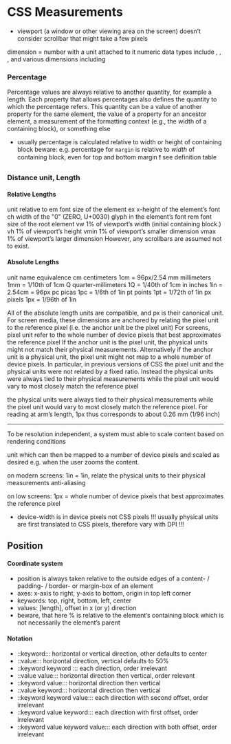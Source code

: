 <!-- ToDo: incorporate, then delete -->

# CSS Measurements

- viewport (a window or other viewing area on the screen)
	doesn’t consider scrollbar that might take a few pixels

dimension = number with a unit attached to it
numeric data types include <integer>, <number>, <percentage>, and various dimensions including 


### Percentage

Percentage values are always relative to another quantity, for example a length. Each property that allows percentages also defines the quantity to which the percentage refers. This quantity can be a value of another property for the same element, the value of a property for an ancestor element, a measurement of the formatting context (e.g., the width of a containing block), or something else

- usually percentage is calculated relative to width or height of containing block
beware: e.g. percentage for `margin` is relative to _width_ of containing block, even for top and bottom margin ❗️
see definition table


### Distance unit, Length

#### Relative Lengths

unit	relative to
em	font size of the element
ex	x-height of the element’s font
ch	width of the "0" (ZERO, U+0030) glyph in the element’s font
rem	font size of the root element
vw	1% of viewport’s width (initial containing block.)
vh	1% of viewport’s height
vmin	1% of viewport’s smaller dimension
vmax	1% of viewport’s larger dimension
However, any scrollbars are assumed not to exist.

#### Absolute Lengths

unit	name	equivalence
cm	centimeters	1cm = 96px/2.54
mm	millimeters	1mm = 1/10th of 1cm
Q	quarter-millimeters	1Q = 1/40th of 1cm
in	inches	1in = 2.54cm = 96px
pc	picas	1pc = 1/6th of 1in
pt	points	1pt = 1/72th of 1in
px	pixels	1px = 1/96th of 1in


All of the absolute length units are compatible, and px is their canonical unit.
For screen media, these dimensions are anchored by relating the pixel unit to the reference pixel (i.e. the anchor unit be the pixel unit)
For screens, pixel unit refer to the whole number of device pixels that best approximates the reference pixel
If the anchor unit is the pixel unit, the physical units might not match their physical measurements. Alternatively if the anchor unit is a physical unit, the pixel unit might not map to a whole number of device pixels.
In particular, in previous versions of CSS the pixel unit and the physical units were not related by a fixed ratio. Instead the physical units were always tied to their physical measurements while the pixel unit would vary to most closely match the reference pixel

the physical units were always tied to their physical measurements while the pixel unit would vary to most closely match the reference pixel. For reading at arm’s length, 1px thus corresponds to about 0.26 mm (1/96 inch)

-----

To be resolution independent, a system must able to scale content based on rendering conditions

unit which can then be mapped to a number of device pixels and scaled as desired e.g. when the user zooms the content.

on modern screens: 1in = 1in, relate the physical units to their physical measurements
anti-aliasing

on low screens: 1px = whole number of device pixels that best approximates the reference pixel

- device-width is in device pixels not CSS pixels !!!
usually physical units are first translated to CSS pixels, therefore vary with DPI !!!


## Position

#### Coordinate system
- position is always taken relative to the outside edges of a content- / padding- / border- or margin-box of an element
- axes: x-axis to right, y-axis to bottom, origin in top left corner
- keywords: top, right, bottom, left, center
- values: \[length], offset in x (or y) direction
- beware, that here % is relative to the element’s containing block which is not necessarily the element’s parent

#### Notation
- ::keyword::: horizontal or vertical direction, other defaults to center
- ::value::: horizontal direction, vertical defaults to 50%
- ::keyword keyword ::: each direction, order irrelevant
- ::value value::: horizontal direction then vertical, order relevant
- ::keyword value::: horizontal direction then vertical
- ::value keyword::: horizontal direction then vertical
- ::keyword keyword value::: each direction with second offset, order irrelevant
- ::keyword value keyword::: each direction with first offset, order irrelevant
- ::keyword value keyword value::: each direction with both offset, order irrelevant